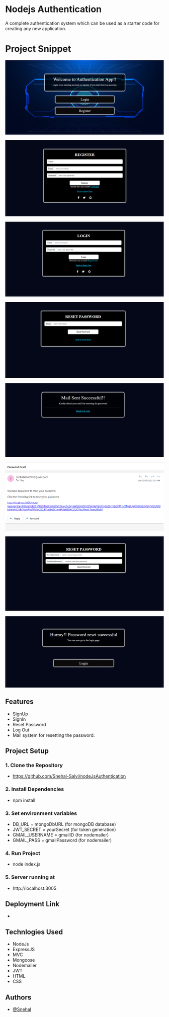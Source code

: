 # Nodejs Authentication

A complete authentication system which can be used as a starter code for creating any new application.

# Project Snippet

![Project Screenshot](/public/images/interface.png)

![Project Screenshot](/public/images/registration.png)

![Project Screenshot](/public/images/login.png)

![Project Screenshot](/public/images/resetpassword.png)

![Project Screenshot](/public/images/mailsent.png)

![Project Screenshot](/public/images/mail.png)

![Project Screenshot](/public/images/newpassword.png)

![Project Screenshot](/public/images/finalpage.png)

## Features

- SignUp
- SignIn
- Reset Password
- Log Out
- Mail system for resetting the password.

## Project Setup

### 1. Clone the Repository

- https://github.com/Snehal-Salvi/nodeJsAuthentication

### 2. Install Dependencies

- npm install

### 3. Set environment variables

- DB_URL = mongoDbURL (for mongoDB database)
- JWT_SECRET = yourSecret (for token generation)
- GMAIL_USERNAME = gmailID (for nodemailer)
- GMAIL_PASS = gmailPassword (for nodemailer)

### 4. Run Project

- node index.js

### 5. Server running at

- http://localhost:3005

## Deployment Link

-

## Technlogies Used

- NodeJs
- ExpressJS
- MVC
- Mongoose
- Nodemailer
- JWT
- HTML
- CSS

## Authors

- [@Snehal](https://github.com/Snehal-Salvi)
